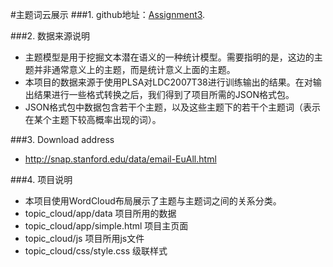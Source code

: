 #主题词云展示
###1. github地址：[Assignment3](https://github.com/vis2014/Assignment3/tree/GuoTianyou_CenWubin_A3).

###2. 数据来源说明
+ 主题模型是用于挖掘文本潜在语义的一种统计模型。需要指明的是，这边的主题并非通常意义上的主题，而是统计意义上面的主题。
+ 本项目的数据来源于使用PLSA对LDC2007T38进行训练输出的结果。在对输出结果进行一些格式转换之后，我们得到了项目所需的JSON格式包。
+ JSON格式包中数据包含若干个主题，以及这些主题下的若干个主题词（表示在某个主题下较高概率出现的词）。

###3. Download address
+ http://snap.stanford.edu/data/email-EuAll.html

###4. 项目说明
+ 本项目使用WordCloud布局展示了主题与主题词之间的关系分类。
+ topic_cloud/app/data 项目所用的数据
+ topic_cloud/app/simple.html 项目主页面
+ topic_cloud/js 项目所用js文件
+ topic_cloud/css/style.css 级联样式


